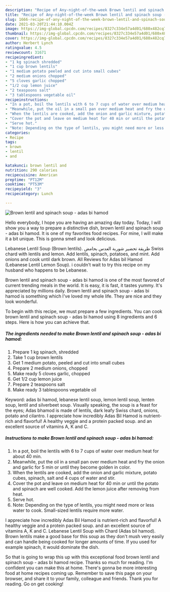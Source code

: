 ```yaml
---
description: "Recipe of Any-night-of-the-week Brown lentil and spinach soup - adas bi hamod"
title: "Recipe of Any-night-of-the-week Brown lentil and spinach soup - adas bi hamod"
slug: 1666-recipe-of-any-night-of-the-week-brown-lentil-and-spinach-soup-adas-bi-hamod
date: 2021-03-20T21:44:10.004Z
image: https://img-global.cpcdn.com/recipes/8327c334e57a4d01/680x482cq70/brown-lentil-and-spinach-soup-adas-bi-hamod-recipe-main-photo.jpg
thumbnail: https://img-global.cpcdn.com/recipes/8327c334e57a4d01/680x482cq70/brown-lentil-and-spinach-soup-adas-bi-hamod-recipe-main-photo.jpg
cover: https://img-global.cpcdn.com/recipes/8327c334e57a4d01/680x482cq70/brown-lentil-and-spinach-soup-adas-bi-hamod-recipe-main-photo.jpg
author: Herbert Lynch
ratingvalue: 4.5
reviewcount: 31671
recipeingredient:
- "1 kg spinach shredded"
- "1 cup brown lentils"
- "1 medium potato peeled and cut into small cubes"
- "2 medium onions chopped"
- "5 cloves garlic chopped"
- "1/2 cup lemon juice"
- "2 teaspoons salt"
- "3 tablespoons vegetable oil"
recipeinstructions:
- "In a pot, boil the lentils with 6 to 7 cups of water over medium heat for about 40 min."
- "Meanwhile, put the oil in a small pan over medium heat and fry the onion and garlic for 5 min or until they become golden in color."
- "When the lentils are cooked, add the onion and garlic mixture, potato cubes, spinach, salt and 4 cups of water and stir."
- "Cover the pot and leave on medium heat for 40 min or until the potato and spinach are well cooked. Add the lemon juice after removing from heat."
- "Serve hot."
- "Note: Depending on the type of lentils, you might need more or less water to cook. Small-sized lentils require more water."
categories:
- Recipe
tags:
- brown
- lentil
- and

katakunci: brown lentil and 
nutrition: 290 calories
recipecuisine: American
preptime: "PT12M"
cooktime: "PT53M"
recipeyield: "3"
recipecategory: Lunch

---
```



![Brown lentil and spinach soup - adas bi hamod](https://img-global.cpcdn.com/recipes/8327c334e57a4d01/680x482cq70/brown-lentil-and-spinach-soup-adas-bi-hamod-recipe-main-photo.jpg)

Hello everybody, I hope you are having an amazing day today. Today, I will show you a way to prepare a distinctive dish, brown lentil and spinach soup - adas bi hamod. It is one of my favorites food recipes. For mine, I will make it a bit unique. This is gonna smell and look delicious.

Lebanese Lentil Soup (Brown lentils). طريقة تحضير شوربة العدس بحامض Swiss chard with lentils and lemon. Add lentils, spinach, potatoes, and mint. Add onions and cook until dark brown. All Reviews for Adas bil Hamod (Lebanese Lentil Lemon Soup). i couldn&#39;t wait to try this recipe on my husband who happens to be Lebanese.

Brown lentil and spinach soup - adas bi hamod is one of the most favored of current trending meals in the world. It is easy, it is fast, it tastes yummy. It's appreciated by millions daily. Brown lentil and spinach soup - adas bi hamod is something which I've loved my whole life. They are nice and they look wonderful.


To begin with this recipe, we must prepare a few ingredients. You can cook brown lentil and spinach soup - adas bi hamod using 8 ingredients and 6 steps. Here is how you can achieve that.

<!--inarticleads1-->

##### The ingredients needed to make Brown lentil and spinach soup - adas bi hamod:

1. Prepare 1 kg spinach, shredded
1. Take 1 cup brown lentils
1. Get 1 medium potato, peeled and cut into small cubes
1. Prepare 2 medium onions, chopped
1. Make ready 5 cloves garlic, chopped
1. Get 1/2 cup lemon juice
1. Prepare 2 teaspoons salt
1. Make ready 3 tablespoons vegetable oil


Keyword: adas bi hamod, lebanese lentil soup, lemon lentil soup, lenten soup, lentil and silverbeet soup. Visually speaking, the soup is a feast for the eyes; Adas bhamod is made of lentils, dark leafy Swiss chard, onions, potato and cilantro. I appreciate how incredibly Adas Bil Hamod is nutrient-rich and flavorful! A healthy veggie and a protein packed soup. and an excellent source of vitamins A, K and C. 

<!--inarticleads2-->

##### Instructions to make Brown lentil and spinach soup - adas bi hamod:

1. In a pot, boil the lentils with 6 to 7 cups of water over medium heat for about 40 min.
1. Meanwhile, put the oil in a small pan over medium heat and fry the onion and garlic for 5 min or until they become golden in color.
1. When the lentils are cooked, add the onion and garlic mixture, potato cubes, spinach, salt and 4 cups of water and stir.
1. Cover the pot and leave on medium heat for 40 min or until the potato and spinach are well cooked. Add the lemon juice after removing from heat.
1. Serve hot.
1. Note: Depending on the type of lentils, you might need more or less water to cook. Small-sized lentils require more water.


I appreciate how incredibly Adas Bil Hamod is nutrient-rich and flavorful! A healthy veggie and a protein packed soup. and an excellent source of vitamins A, K and C. Lebanese Lentil Soup with Chard (Adas bil hamod). Brown lentils make a good base for this soup as they don&#39;t mush very easily and can handle being cooked for longer amounts of time. If you used for example spinach, it would dominate the dish. 

So that is going to wrap this up with this exceptional food brown lentil and spinach soup - adas bi hamod recipe. Thanks so much for reading. I'm confident you can make this at home. There's gonna be more interesting food at home recipes coming up. Remember to save this page on your browser, and share it to your family, colleague and friends. Thank you for reading. Go on get cooking!
